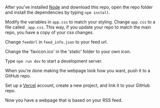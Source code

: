 After you've installed [Node](https://nodejs.org/en/) and download this repo, open the repo folder and install the dependencies by typing `npm install`.

Modify the variables in `app.css` to match your styling.
Change `app.css` to a file called `_app.css`. This way, if you update your repo to match the main repo, you have a copy of your css changes.

Change `feedUrl` in `feed_info.json` to your feed url.

Change the 'favicon.ico' in the 'static' folder to your own icon.

Type `npm run dev` to start a development server.

When you're done making the webpage look how you want, push it to a GitHub repo.

Set up a [Vercel](https://vercel.com/) account, create a new project, and link it to your GitHub repo.

Now you have a webpage that is based on your RSS feed.
